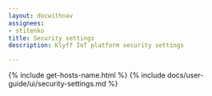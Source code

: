 ```yaml
---
layout: docwithnav
assignees:
- stitenko
title: Security settings
description: Klyff IoT platform security settings

---
```


{% include get-hosts-name.html %}
{% include docs/user-guide/ui/security-settings.md %}